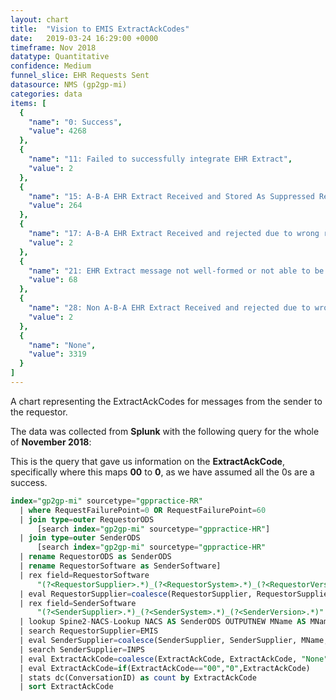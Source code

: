 ```yaml
---
layout: chart
title:  "Vision to EMIS ExtractAckCodes"
date:   2019-03-24 16:29:00 +0000
timeframe: Nov 2018
datatype: Quantitative
confidence: Medium
funnel_slice: EHR Requests Sent
datasource: NMS (gp2gp-mi)
categories: data
items: [
  {
    "name": "0: Success",
    "value": 4268
  },
  {
    "name": "11: Failed to successfully integrate EHR Extract",
    "value": 2
  },
  {
    "name": "15: A-B-A EHR Extract Received and Stored As Suppressed Record",
    "value": 264
  },
  {
    "name": "17: A-B-A EHR Extract Received and rejected due to wrong record or wrong patient",
    "value": 2
  },
  {
    "name": "21: EHR Extract message not well-formed or not able to be processed",
    "value": 68
  },
  {
    "name": "28: Non A-B-A EHR Extract Received and rejected due to wrong record or wrong patient",
    "value": 2
  },
  {
    "name": "None",
    "value": 3319
  }
]
---
```

A chart representing the ExtractAckCodes for messages from the sender to the requestor.

The data was collected from **Splunk** with the following query for the whole of **November 2018**:

This is the query that gave us information on the **ExtractAckCode**, specifically where this maps **00** to **0**, as we have assumed all the 0s are a success.
```sql
index="gp2gp-mi" sourcetype="gppractice-RR"     
  | where RequestFailurePoint=0 OR RequestFailurePoint=60      
  | join type=outer RequestorODS
      [search index="gp2gp-mi" sourcetype="gppractice-HR"]      
  | join type=outer SenderODS          
      [search index="gp2gp-mi" sourcetype="gppractice-HR"            
  | rename RequestorODS as SenderODS            
  | rename RequestorSoftware as SenderSoftware]     
  | rex field=RequestorSoftware        
      "(?<RequestorSupplier>.*)_(?<RequestorSystem>.*)_(?<RequestorVersion>.*)"     
  | eval RequestorSupplier=coalesce(RequestorSupplier, RequestorSupplier, "Unknown")     
  | rex field=SenderSoftware        
      "(?<SenderSupplier>.*)_(?<SenderSystem>.*)_(?<SenderVersion>.*)"     
  | lookup Spine2-NACS-Lookup NACS AS SenderODS OUTPUTNEW MName AS MName     
  | search RequestorSupplier=EMIS 
  | eval SenderSupplier=coalesce(SenderSupplier, SenderSupplier, MName, MName, "Unknown")     
  | search SenderSupplier=INPS 
  | eval ExtractAckCode=coalesce(ExtractAckCode, ExtractAckCode, "None")
  | eval ExtractAckCode=if(ExtractAckCode=="00","0",ExtractAckCode)
  | stats dc(ConversationID) as count by ExtractAckCode 
  | sort ExtractAckCode
```
